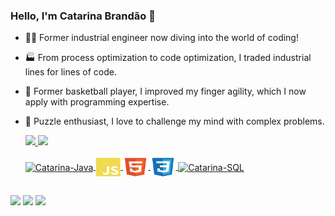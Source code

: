 ### Hello, I'm Catarina Brandão 👋

- 👩‍💻 Former industrial engineer now diving into the world of coding!
- 🏭 From process optimization to code optimization, I traded industrial lines for lines of code.
- 🏀 Former basketball player, I improved my finger agility, which I now apply with programming expertise.
- 🧩 Puzzle enthusiast, I love to challenge my mind with complex problems.

  <div>
    <a href="https://github.com/CatarinaBrandao">
    <img height="180em" src="https://github-readme-stats.vercel.app/api?username=CatarinaBrandao&show_icons=true&theme=dracula&include_all_commits=true&count_private=true"/>
    <img height="180em" src="https://github-readme-stats.vercel.app/api/top-langs/?username=CatarinaBrandao&layout=compact&theme=dracula"/>
  </div>

  <div style="display: inline_block"><br>
  <img align="center" alt="Catarina-Java" height="30" width="40" src="https://cdn.jsdelivr.net/gh/devicons/devicon/icons/java/java-original.svg">
  <img align="center" alt="Catarina-Js" height="30" width="40" src="https://raw.githubusercontent.com/devicons/devicon/master/icons/javascript/javascript-plain.svg">
  <img align="center" alt="Catarina-HTML" height="30" width="40" src="https://raw.githubusercontent.com/devicons/devicon/master/icons/html5/html5-original.svg">
  <img align="center" alt="Catarina-CSS" height="30" width="40" src="https://raw.githubusercontent.com/devicons/devicon/master/icons/css3/css3-original.svg">
  <img align="center" alt="Catarina-SQL" height="30" width="40" src="https://cdn.jsdelivr.net/gh/devicons/devicon/icons/mysql/mysql-original-wordmark.svg">
</div>
  
  ##
 
<div> 
  <a href="https://www.linkedin.com/in/catarinasbrandao/" target="_blank"><img src="https://img.shields.io/badge/-LinkedIn-%230077B5?style=for-the-badge&logo=linkedin&logoColor=white" target="_blank"></a> 
  <a href = "mailto:brandao.sousa.catarina@gmail.com"><img src="https://img.shields.io/badge/Gmail-D14836?style=for-the-badge&logo=gmail&logoColor=white"></a>
 <a href="https://wa.me/937228747" target="_blank"><img src="https://img.shields.io/badge/WhatsApp-25D366?style=for-the-badge&logo=whatsapp&logoColor=white"></a>   
</div>


